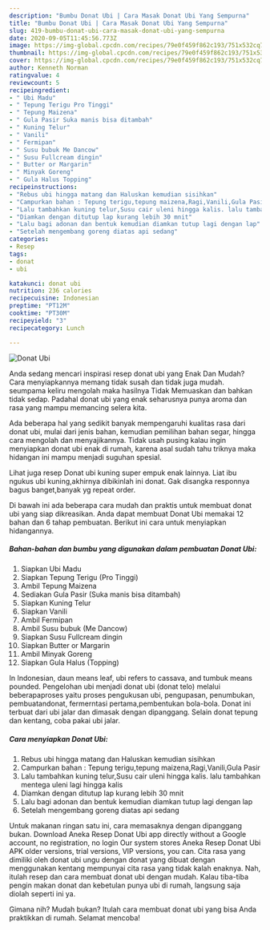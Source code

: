 ```yaml
---
description: "Bumbu Donat Ubi | Cara Masak Donat Ubi Yang Sempurna"
title: "Bumbu Donat Ubi | Cara Masak Donat Ubi Yang Sempurna"
slug: 419-bumbu-donat-ubi-cara-masak-donat-ubi-yang-sempurna
date: 2020-09-05T11:45:56.773Z
image: https://img-global.cpcdn.com/recipes/79e0f459f862c193/751x532cq70/donat-ubi-foto-resep-utama.jpg
thumbnail: https://img-global.cpcdn.com/recipes/79e0f459f862c193/751x532cq70/donat-ubi-foto-resep-utama.jpg
cover: https://img-global.cpcdn.com/recipes/79e0f459f862c193/751x532cq70/donat-ubi-foto-resep-utama.jpg
author: Kenneth Norman
ratingvalue: 4
reviewcount: 5
recipeingredient:
- " Ubi Madu"
- " Tepung Terigu Pro Tinggi"
- " Tepung Maizena"
- " Gula Pasir Suka manis bisa ditambah"
- " Kuning Telur"
- " Vanili"
- " Fermipan"
- " Susu bubuk Me Dancow"
- " Susu Fullcream dingin"
- " Butter or Margarin"
- " Minyak Goreng"
- " Gula Halus Topping"
recipeinstructions:
- "Rebus ubi hingga matang dan Haluskan kemudian sisihkan"
- "Campurkan bahan : Tepung terigu,tepung maizena,Ragi,Vanili,Gula Pasir"
- "Lalu tambahkan kuning telur,Susu cair uleni hingga kalis. lalu tambahkan mentega uleni lagi hingga kalis"
- "Diamkan dengan ditutup lap kurang lebih 30 mnit"
- "Lalu bagi adonan dan bentuk kemudian diamkan tutup lagi dengan lap"
- "Setelah mengembang goreng diatas api sedang"
categories:
- Resep
tags:
- donat
- ubi

katakunci: donat ubi 
nutrition: 236 calories
recipecuisine: Indonesian
preptime: "PT12M"
cooktime: "PT30M"
recipeyield: "3"
recipecategory: Lunch

---
```



![Donat Ubi](https://img-global.cpcdn.com/recipes/79e0f459f862c193/751x532cq70/donat-ubi-foto-resep-utama.jpg)

Anda sedang mencari inspirasi resep donat ubi yang Enak Dan Mudah? Cara menyiapkannya memang tidak susah dan tidak juga mudah. seumpama keliru mengolah maka hasilnya Tidak Memuaskan dan bahkan tidak sedap. Padahal donat ubi yang enak seharusnya punya aroma dan rasa yang mampu memancing selera kita.

Ada beberapa hal yang sedikit banyak mempengaruhi kualitas rasa dari donat ubi, mulai dari jenis bahan, kemudian pemilihan bahan segar, hingga cara mengolah dan menyajikannya. Tidak usah pusing kalau ingin menyiapkan donat ubi enak di rumah, karena asal sudah tahu triknya maka hidangan ini mampu menjadi suguhan spesial.

Lihat juga resep Donat ubi kuning super empuk enak lainnya. Liat ibu ngukus ubi kuning,akhirnya dibikinlah ini donat. Gak disangka responnya bagus banget,banyak yg repeat order.


Di bawah ini ada beberapa cara mudah dan praktis untuk membuat donat ubi yang siap dikreasikan. Anda dapat membuat Donat Ubi memakai 12 bahan dan 6 tahap pembuatan. Berikut ini cara untuk menyiapkan hidangannya.

<!--inarticleads1-->

##### Bahan-bahan dan bumbu yang digunakan dalam pembuatan Donat Ubi:

1. Siapkan  Ubi Madu
1. Siapkan  Tepung Terigu (Pro Tinggi)
1. Ambil  Tepung Maizena
1. Sediakan  Gula Pasir (Suka manis bisa ditambah)
1. Siapkan  Kuning Telur
1. Siapkan  Vanili
1. Ambil  Fermipan
1. Ambil  Susu bubuk (Me Dancow)
1. Siapkan  Susu Fullcream dingin
1. Siapkan  Butter or Margarin
1. Ambil  Minyak Goreng
1. Siapkan  Gula Halus (Topping)


In Indonesian, daun means leaf, ubi refers to cassava, and tumbuk means pounded. Pengelohan ubi menjadi donat ubi (donat telo) melalui beberapaproses yaitu proses pengukusan ubi, pengupasan, penumbukan, pembuatandonat, fermerntasi pertama,pembentukan bola-bola. Donat ini terbuat dari ubi jalar dan dimasak dengan dipanggang. Selain donat tepung dan kentang, coba pakai ubi jalar. 

<!--inarticleads2-->

##### Cara menyiapkan Donat Ubi:

1. Rebus ubi hingga matang dan Haluskan kemudian sisihkan
1. Campurkan bahan : Tepung terigu,tepung maizena,Ragi,Vanili,Gula Pasir
1. Lalu tambahkan kuning telur,Susu cair uleni hingga kalis. lalu tambahkan mentega uleni lagi hingga kalis
1. Diamkan dengan ditutup lap kurang lebih 30 mnit
1. Lalu bagi adonan dan bentuk kemudian diamkan tutup lagi dengan lap
1. Setelah mengembang goreng diatas api sedang


Untuk makanan ringan satu ini, cara memasaknya dengan dipanggang bukan. Download Aneka Resep Donat Ubi app directly without a Google account, no registration, no login Our system stores Aneka Resep Donat Ubi APK older versions, trial versions, VIP versions, you can. Cita rasa yang dimiliki oleh donat ubi ungu dengan donat yang dibuat dengan menggunakan kentang mempunyai cita rasa yang tidak kalah enaknya. Nah, itulah resep dan cara membuat donat ubi dengan mudah. Kalau tiba-tiba pengin makan donat dan kebetulan punya ubi di rumah, langsung saja diolah seperti ini ya. 

Gimana nih? Mudah bukan? Itulah cara membuat donat ubi yang bisa Anda praktikkan di rumah. Selamat mencoba!
